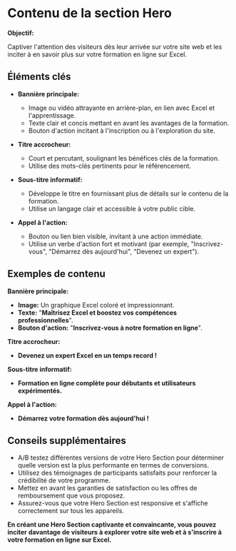 # Contenu de la section Hero


**Objectif:**

Captiver l'attention des visiteurs dès leur arrivée sur votre site web et les inciter à en savoir plus sur votre formation en ligne sur Excel.

## Éléments clés

* **Bannière principale:**
    * Image ou vidéo attrayante en arrière-plan, en lien avec Excel et l'apprentissage.
    * Texte clair et concis mettant en avant les avantages de la formation.
    * Bouton d'action incitant à l'inscription ou à l'exploration du site.

* **Titre accrocheur:**
    * Court et percutant, soulignant les bénéfices clés de la formation.
    * Utilise des mots-clés pertinents pour le référencement.

* **Sous-titre informatif:**
    * Développe le titre en fournissant plus de détails sur le contenu de la formation.
    * Utilise un langage clair et accessible à votre public cible.

* **Appel à l'action:**
    * Bouton ou lien bien visible, invitant à une action immédiate.
    * Utilise un verbe d'action fort et motivant (par exemple, "Inscrivez-vous", "Démarrez dès aujourd'hui", "Devenez un expert").

## Exemples de contenu

**Bannière principale:**

* **Image:** Un graphique Excel coloré et impressionnant.
* **Texte:** "**Maîtrisez Excel et boostez vos compétences professionnelles**".
* **Bouton d'action:** "**Inscrivez-vous à notre formation en ligne**".

**Titre accrocheur:**

* **Devenez un expert Excel en un temps record !**

**Sous-titre informatif:**

* **Formation en ligne complète pour débutants et utilisateurs expérimentés.**

**Appel à l'action:**

* **Démarrez votre formation dès aujourd'hui !**

## Conseils supplémentaires

* A/B testez différentes versions de votre Hero Section pour déterminer quelle version est la plus performante en termes de conversions.
* Utilisez des témoignages de participants satisfaits pour renforcer la crédibilité de votre programme.
* Mettez en avant les garanties de satisfaction ou les offres de remboursement que vous proposez.
* Assurez-vous que votre Hero Section est responsive et s'affiche correctement sur tous les appareils.

**En créant une Hero Section captivante et convaincante, vous pouvez inciter davantage de visiteurs à explorer votre site web et à s'inscrire à votre formation en ligne sur Excel.**

